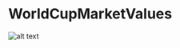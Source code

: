 # WorldCupMarketValues

![alt text](http://www.morethanjustsports.com/wcsquadsbreakdown/img/wcsquadspreview1.png)
